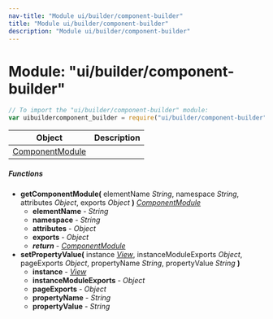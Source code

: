 ```yaml
---
nav-title: "Module ui/builder/component-builder"
title: "Module ui/builder/component-builder"
description: "Module ui/builder/component-builder"
---
```

# Module: "ui/builder/component-builder"

``` JavaScript
// To import the "ui/builder/component-builder" module:
var uibuildercomponent_builder = require("ui/builder/component-builder");
```

Object | Description
------|------------
[ComponentModule](../../../ui/builder/component-builder/ComponentModule.md) | 

##### Functions
 - **getComponentModule(** elementName _String_, namespace _String_, attributes _Object_, exports _Object_ **)** [_ComponentModule_](../../../ui/builder/component-builder/ComponentModule.md)
   - **elementName** - _String_
   - **namespace** - _String_
   - **attributes** - _Object_
   - **exports** - _Object_
   - _**return**_ - [_ComponentModule_](../../../ui/builder/component-builder/ComponentModule.md)
 - **setPropertyValue(** instance [_View_](../../../ui/core/view/View.md), instanceModuleExports _Object_, pageExports _Object_, propertyName _String_, propertyValue _String_ **)**
   - **instance** - [_View_](../../../ui/core/view/View.md)
   - **instanceModuleExports** - _Object_
   - **pageExports** - _Object_
   - **propertyName** - _String_
   - **propertyValue** - _String_